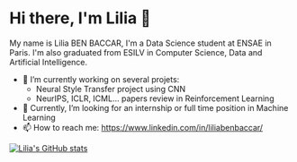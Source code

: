 # Hi there, I'm Lilia 👋

My name is Lilia BEN BACCAR, I'm a Data Science student at ENSAE in Paris. I'm also graduated from ESILV in Computer Science, Data and Artificial Intelligence.

* 🔭 I’m currently working on several projets:
  * Neural Style Transfer project using CNN
  * NeurIPS, ICLR, ICML... papers review in Reinforcement Learning
* 🤔 Currently, I’m looking for an internship or full time position in Machine Learning
* 📫 How to reach me: https://www.linkedin.com/in/liliabenbaccar/

[![Lilia's GitHub stats](https://github-readme-stats.vercel.app/api?username=lbenbaccar&count_private=true)](https://github.com/anuraghazra/github-readme-stats)
